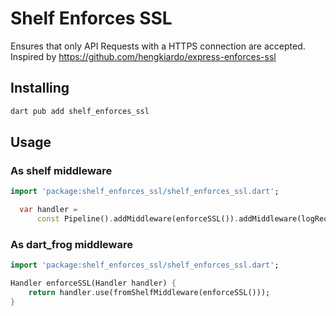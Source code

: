 # Shelf Enforces SSL

Ensures that only API Requests with a HTTPS connection are accepted.
Inspired by <https://github.com/hengkiardo/express-enforces-ssl>

## Installing

```sh
dart pub add shelf_enforces_ssl
```

## Usage

### As shelf middleware

```dart
import 'package:shelf_enforces_ssl/shelf_enforces_ssl.dart';

  var handler =
      const Pipeline().addMiddleware(enforceSSL()).addMiddleware(logRequests()).addHandler(_echoRequest);
```

### As dart_frog middleware

```dart
import 'package:shelf_enforces_ssl/shelf_enforces_ssl.dart';

Handler enforceSSL(Handler handler) {
    return handler.use(fromShelfMiddleware(enforceSSL()));
}
```

